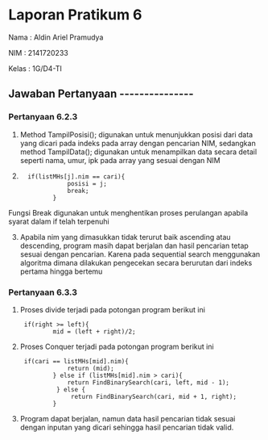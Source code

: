 # Laporan Pratikum 6

Nama : Aldin Ariel Pramudya

NIM : 2141720233

Kelas : 1G/D4-TI

## Jawaban Pertanyaan ---------------

### Pertanyaan 6.2.3
1. Method TampilPosisi(); digunakan untuk menunjukkan posisi dari data yang dicari pada indeks pada array dengan pencarian NIM, sedangkan method TampilData(); digunakan untuk menampilkan data secara detail seperti nama, umur, ipk pada array yang sesuai dengan NIM

2. 
         if(listMHs[j].nim == cari){
                    posisi = j;
                    break;
                }

Fungsi Break digunakan untuk menghentikan proses perulangan apabila syarat dalam if telah terpenuhi

3. Apabila nim yang dimasukkan tidak terurut baik ascending atau descending, program masih dapat berjalan dan hasil pencarian tetap sesuai dengan pencarian. Karena pada sequential search menggunakan algoritma dimana dilakukan pengecekan secara berurutan dari indeks pertama hingga bertemu

### Pertanyaan 6.3.3
1. Proses divide terjadi pada potongan program berikut ini

        if(right >= left){
                mid = (left + right)/2;

2. Proses Conquer terjadi pada potongan program berikut ini 

        if(cari == listMHs[mid].nim){
                    return (mid);
                } else if (listMHs[mid].nim > cari){
                    return FindBinarySearch(cari, left, mid - 1);
                 } else {
                     return FindBinarySearch(cari, mid + 1, right);
                }

3. Program dapat berjalan, namun data hasil pencarian tidak sesuai dengan inputan yang dicari sehingga hasil pencarian tidak valid.

